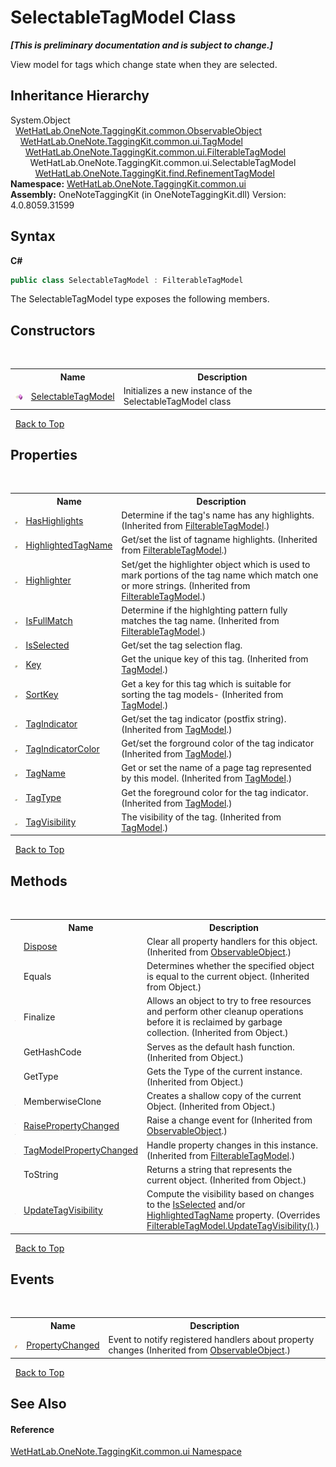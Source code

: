 # SelectableTagModel Class
 _**\[This is preliminary documentation and is subject to change.\]**_

View model for tags which change state when they are selected.


## Inheritance Hierarchy
System.Object<br />&nbsp;&nbsp;<a href="11d6cbca-a6ed-ac3c-8cdb-a81177e6f4fd">WetHatLab.OneNote.TaggingKit.common.ObservableObject</a><br />&nbsp;&nbsp;&nbsp;&nbsp;<a href="c74fe645-91b2-831c-6869-763addf746aa">WetHatLab.OneNote.TaggingKit.common.ui.TagModel</a><br />&nbsp;&nbsp;&nbsp;&nbsp;&nbsp;&nbsp;<a href="ff6915ee-46c5-1c9e-7b33-f1a306ce968d">WetHatLab.OneNote.TaggingKit.common.ui.FilterableTagModel</a><br />&nbsp;&nbsp;&nbsp;&nbsp;&nbsp;&nbsp;&nbsp;&nbsp;WetHatLab.OneNote.TaggingKit.common.ui.SelectableTagModel<br />&nbsp;&nbsp;&nbsp;&nbsp;&nbsp;&nbsp;&nbsp;&nbsp;&nbsp;&nbsp;<a href="754eebf8-02be-caee-6ac8-929368587a55">WetHatLab.OneNote.TaggingKit.find.RefinementTagModel</a><br />
**Namespace:**&nbsp;<a href="043a9407-ac38-b3ac-7348-a6090af495ad">WetHatLab.OneNote.TaggingKit.common.ui</a><br />**Assembly:**&nbsp;OneNoteTaggingKit (in OneNoteTaggingKit.dll) Version: 4.0.8059.31599

## Syntax

**C#**<br />
``` C#
public class SelectableTagModel : FilterableTagModel
```

The SelectableTagModel type exposes the following members.


## Constructors
&nbsp;<table><tr><th></th><th>Name</th><th>Description</th></tr><tr><td>![Public method](media/pubmethod.gif "Public method")</td><td><a href="d32d028d-7c58-8389-e650-89b671f70fb0">SelectableTagModel</a></td><td>
Initializes a new instance of the SelectableTagModel class</td></tr></table>&nbsp;
<a href="#selectabletagmodel-class">Back to Top</a>

## Properties
&nbsp;<table><tr><th></th><th>Name</th><th>Description</th></tr><tr><td>![Public property](media/pubproperty.gif "Public property")</td><td><a href="247b1b70-3cb1-b8ba-9e93-a518e8400840">HasHighlights</a></td><td>
Determine if the tag's name has any highlights.
 (Inherited from <a href="ff6915ee-46c5-1c9e-7b33-f1a306ce968d">FilterableTagModel</a>.)</td></tr><tr><td>![Public property](media/pubproperty.gif "Public property")</td><td><a href="c188c327-b193-b58d-7934-38711725d451">HighlightedTagName</a></td><td>
Get/set the list of tagname highlights.
 (Inherited from <a href="ff6915ee-46c5-1c9e-7b33-f1a306ce968d">FilterableTagModel</a>.)</td></tr><tr><td>![Public property](media/pubproperty.gif "Public property")</td><td><a href="deeba836-ff7c-07be-4d16-7a113ba7eb30">Highlighter</a></td><td>
Set/get the highlighter object which is used to mark portions of the tag name which match one or more strings.
 (Inherited from <a href="ff6915ee-46c5-1c9e-7b33-f1a306ce968d">FilterableTagModel</a>.)</td></tr><tr><td>![Public property](media/pubproperty.gif "Public property")</td><td><a href="a3c85c71-c40d-240a-c2cd-16186991c64f">IsFullMatch</a></td><td>
Determine if the highlghting pattern fully matches the tag name.
 (Inherited from <a href="ff6915ee-46c5-1c9e-7b33-f1a306ce968d">FilterableTagModel</a>.)</td></tr><tr><td>![Public property](media/pubproperty.gif "Public property")</td><td><a href="e3c858bf-127a-e68a-8bb7-6abe110b1125">IsSelected</a></td><td>
Get/set the tag selection flag.</td></tr><tr><td>![Public property](media/pubproperty.gif "Public property")</td><td><a href="39f847f2-e662-d38f-d07c-23ce3a2b1ee9">Key</a></td><td>
Get the unique key of this tag.
 (Inherited from <a href="c74fe645-91b2-831c-6869-763addf746aa">TagModel</a>.)</td></tr><tr><td>![Public property](media/pubproperty.gif "Public property")</td><td><a href="a43b259f-6bf7-d03e-274e-7d6775a5577a">SortKey</a></td><td>
Get a key for this tag which is suitable for sorting the tag models-
 (Inherited from <a href="c74fe645-91b2-831c-6869-763addf746aa">TagModel</a>.)</td></tr><tr><td>![Public property](media/pubproperty.gif "Public property")</td><td><a href="135e6965-9f92-1c23-f19e-7e1943e7e0c0">TagIndicator</a></td><td>
Get/set the tag indicator (postfix string).
 (Inherited from <a href="c74fe645-91b2-831c-6869-763addf746aa">TagModel</a>.)</td></tr><tr><td>![Public property](media/pubproperty.gif "Public property")</td><td><a href="2b686f19-a0de-d569-81d1-4eb38e69e00b">TagIndicatorColor</a></td><td>
Get/set the forground color of the tag indicator
 (Inherited from <a href="c74fe645-91b2-831c-6869-763addf746aa">TagModel</a>.)</td></tr><tr><td>![Public property](media/pubproperty.gif "Public property")</td><td><a href="1fb2d87e-bc21-a776-f082-c3038bb76179">TagName</a></td><td>
Get or set the name of a page tag represented by this model.
 (Inherited from <a href="c74fe645-91b2-831c-6869-763addf746aa">TagModel</a>.)</td></tr><tr><td>![Public property](media/pubproperty.gif "Public property")</td><td><a href="e964eec6-7268-6b84-ebb8-5f7edf4a58af">TagType</a></td><td>
Get the foreground color for the tag indicator.
 (Inherited from <a href="c74fe645-91b2-831c-6869-763addf746aa">TagModel</a>.)</td></tr><tr><td>![Public property](media/pubproperty.gif "Public property")</td><td><a href="1fd994d7-e049-994c-1ebb-c3a2c6323c85">TagVisibility</a></td><td>
The visibility of the tag.
 (Inherited from <a href="c74fe645-91b2-831c-6869-763addf746aa">TagModel</a>.)</td></tr></table>&nbsp;
<a href="#selectabletagmodel-class">Back to Top</a>

## Methods
&nbsp;<table><tr><th></th><th>Name</th><th>Description</th></tr><tr><td>![Public method](media/pubmethod.gif "Public method")</td><td><a href="35d00535-1e7e-22a1-cb53-7637d411dec7">Dispose</a></td><td>
Clear all property handlers for this object.
 (Inherited from <a href="11d6cbca-a6ed-ac3c-8cdb-a81177e6f4fd">ObservableObject</a>.)</td></tr><tr><td>![Public method](media/pubmethod.gif "Public method")</td><td>Equals</td><td>
Determines whether the specified object is equal to the current object.
 (Inherited from Object.)</td></tr><tr><td>![Protected method](media/protmethod.gif "Protected method")</td><td>Finalize</td><td>
Allows an object to try to free resources and perform other cleanup operations before it is reclaimed by garbage collection.
 (Inherited from Object.)</td></tr><tr><td>![Public method](media/pubmethod.gif "Public method")</td><td>GetHashCode</td><td>
Serves as the default hash function.
 (Inherited from Object.)</td></tr><tr><td>![Public method](media/pubmethod.gif "Public method")</td><td>GetType</td><td>
Gets the Type of the current instance.
 (Inherited from Object.)</td></tr><tr><td>![Protected method](media/protmethod.gif "Protected method")</td><td>MemberwiseClone</td><td>
Creates a shallow copy of the current Object.
 (Inherited from Object.)</td></tr><tr><td>![Protected method](media/protmethod.gif "Protected method")![Code example](media/CodeExample.png "Code example")</td><td><a href="5d0bdc82-8ecd-785e-4513-483e68b3fbe6">RaisePropertyChanged</a></td><td>
Raise a change event for
 (Inherited from <a href="11d6cbca-a6ed-ac3c-8cdb-a81177e6f4fd">ObservableObject</a>.)</td></tr><tr><td>![Protected method](media/protmethod.gif "Protected method")</td><td><a href="57ee75cc-7fbb-3f1f-d50b-bfafc4604d62">TagModelPropertyChanged</a></td><td>
Handle property changes in this instance.
 (Inherited from <a href="ff6915ee-46c5-1c9e-7b33-f1a306ce968d">FilterableTagModel</a>.)</td></tr><tr><td>![Public method](media/pubmethod.gif "Public method")</td><td>ToString</td><td>
Returns a string that represents the current object.
 (Inherited from Object.)</td></tr><tr><td>![Protected method](media/protmethod.gif "Protected method")</td><td><a href="791a4655-fea8-486b-c732-2227f52183d7">UpdateTagVisibility</a></td><td>
Compute the visibility based on changes to the <a href="e3c858bf-127a-e68a-8bb7-6abe110b1125">IsSelected</a> and/or <a href="c188c327-b193-b58d-7934-38711725d451">HighlightedTagName</a> property.
 (Overrides <a href="0bd16b12-5ebc-92e7-e707-6e9d79ff2864">FilterableTagModel.UpdateTagVisibility()</a>.)</td></tr></table>&nbsp;
<a href="#selectabletagmodel-class">Back to Top</a>

## Events
&nbsp;<table><tr><th></th><th>Name</th><th>Description</th></tr><tr><td>![Public event](media/pubevent.gif "Public event")</td><td><a href="185ee554-4bcc-0dd9-592a-42256ef46b35">PropertyChanged</a></td><td>
Event to notify registered handlers about property changes
 (Inherited from <a href="11d6cbca-a6ed-ac3c-8cdb-a81177e6f4fd">ObservableObject</a>.)</td></tr></table>&nbsp;
<a href="#selectabletagmodel-class">Back to Top</a>

## See Also


#### Reference
<a href="043a9407-ac38-b3ac-7348-a6090af495ad">WetHatLab.OneNote.TaggingKit.common.ui Namespace</a><br />